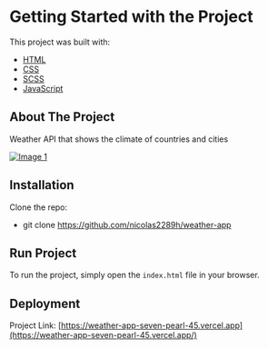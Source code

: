 # Getting Started with the Project

This project was built with:

- [HTML](https://developer.mozilla.org/en-US/docs/Web/HTML)
- [CSS](https://developer.mozilla.org/en-US/docs/Web/CSS)
- [SCSS](https://sass-lang.com/documentation/syntax)
- [JavaScript](https://developer.mozilla.org/en-US/docs/Web/JavaScript)

## About The Project

Weather API that shows the climate of countries and cities

[![Image 1](https://res.cloudinary.com/dd8pefa3c/image/upload/v1720828519/2_p9sl2x.png)](https://res.cloudinary.com/dd8pefa3c/image/upload/v1720828519/2_p9sl2x.png)

## Installation

Clone the repo:
* git clone https://github.com/nicolas2289h/weather-app

## Run Project

To run the project, simply open the `index.html` file in your browser.

## Deployment

Project Link: [https://weather-app-seven-pearl-45.vercel.app](https://weather-app-seven-pearl-45.vercel.app/)
